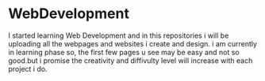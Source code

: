 # WebDevelopment
I started learning Web Development and in this repositories i will be uploading all the webpages and websites i create and design.
i am currently in learning phase so, the first few pages u see may be easy and not so good.but i promise the creativity and diffivulty level will increase with each project i do.
